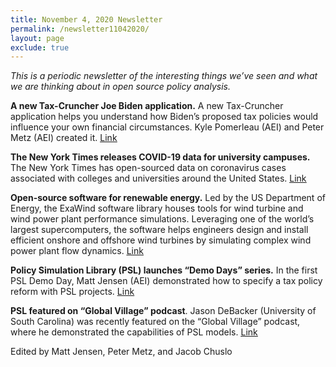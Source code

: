 ```yaml
---
title: November 4, 2020 Newsletter
permalink: /newsletter11042020/
layout: page
exclude: true
---
```

*This is a periodic newsletter of the interesting things we’ve seen and what we are thinking about in open source policy analysis.*

**A new Tax-Cruncher Joe Biden application.** A new Tax-Cruncher
application helps you understand how Biden’s proposed tax policies would
influence your own financial circumstances. Kyle Pomerleau (AEI) and
Peter Metz (AEI) created it.
[<u>Link</u>](https://compute.studio/AEIEconomics/Tax-Cruncher-Biden/)

**The New York Times releases COVID-19 data for university campuses.**
The New York Times has open-sourced data on coronavirus cases associated
with colleges and universities around the United States.
[<u>Link</u>](https://github.com/nytimes/covid-19-data/tree/master/colleges)

**Open-source software for renewable energy.** Led by the US Department
of Energy, the ExaWind software library houses tools for wind turbine
and wind power plant performance simulations. Leveraging one of the
world’s largest supercomputers, the software helps engineers design and
install efficient onshore and offshore wind turbines by simulating
complex wind power plant flow dynamics.
[<u>Link</u>](https://github.com/Exawind)

**Policy Simulation Library (PSL) launches “Demo Days” series.** In the
first PSL Demo Day, Matt Jensen (AEI) demonstrated how to specify a tax
policy reform with PSL projects.
[<u>Link</u>](https://youtu.be/AFJq4ZrwEqA)

**PSL featured on “Global Village” podcast**. Jason DeBacker (University
of South Carolina) was recently featured on the “Global Village”
podcast, where he demonstrated the capabilities of PSL models.
[<u>Link</u>](https://www.youtube.com/watch?v=uE6kPY-Iab0&feature=youtu.be)

Edited by Matt Jensen, Peter Metz, and Jacob Chuslo


<br>

<script style="margin-left:-35px" src="//hello.aei.org/js/forms2/js/forms2.min.js"></script>
<form style="margin-left:-35px" id="mktoForm_1256"></form>
<script style="margin-left:-35px" >MktoForms2.loadForm("//app-sj19.marketo.com", "475-PBQ-971", 1256);</script>